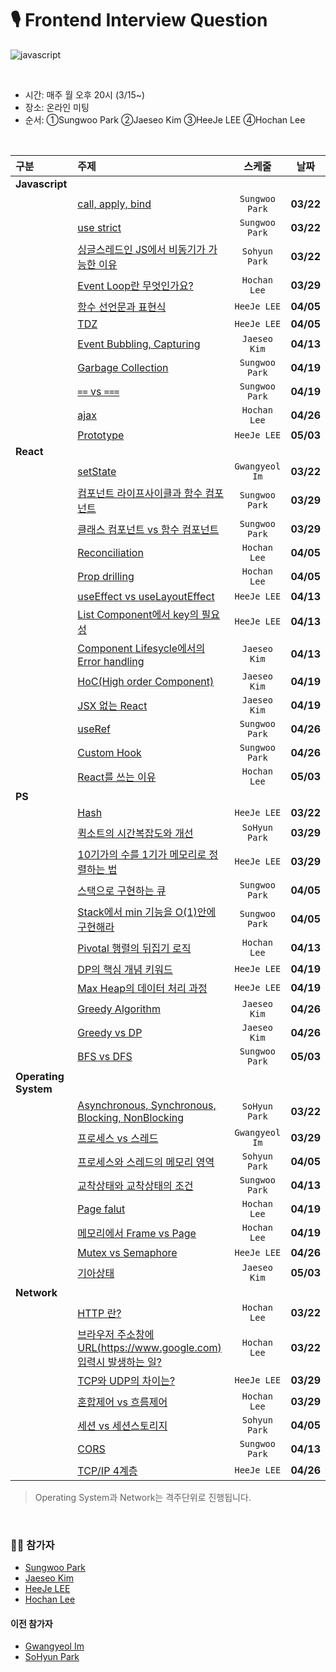 # 🎙 Frontend Interview Question
![javascript](https://img.shields.io/badge/Javascript-Interview-blue?logo=javascript)

<br>

- 시간: 매주 월 오후 20시 (3/15~)
- 장소: 온라인 미팅
- 순서: ①Sungwoo Park ②Jaeseo Kim ③HeeJe LEE ④Hochan Lee

<br>

| 구분 | 주제 | 스케줄 | 날짜 |
|:---|:---|:---:|:---:|
| __Javascript__ | | | |
| | [call, apply, bind](https://github.com/fe-interview-study/interview-question/issues/7) | `Sungwoo Park` | __03/22__ |
| | [use strict](https://github.com/fe-interview-study/interview-question/issues/18) | `Sungwoo Park` | __03/22__ |
| | [싱글스레드인 JS에서 비동기가 가능한 이유](https://github.com/fe-interview-study/interview-question/issues/7) | `Sohyun Park` | __03/22__ |
| | [Event Loop란 무엇인가요?](https://github.com/fe-interview-study/interview-question/issues/10) | `Hochan Lee` | __03/29__ |
| | [함수 선언문과 표현식](https://github.com/fe-interview-study/interview-question/issues/17) | `HeeJe LEE` | __04/05__ |
| | [TDZ](https://github.com/fe-interview-study/interview-question/issues/22) | `HeeJe LEE` | __04/05__ |
| | [Event Bubbling, Capturing](https://github.com/fe-interview-study/interview-question/issues/28) | `Jaeseo Kim` | __04/13__ |
| | [Garbage Collection](https://github.com/fe-interview-study/interview-question/issues/32) | `Sungwoo Park` | __04/19__ |
| | [`==` vs `===`](https://github.com/fe-interview-study/interview-question/issues/38) | `Sungwoo Park` | __04/19__ |
| | [ajax](https://github.com/fe-interview-study/interview-question/issues/39) | `Hochan Lee` | __04/26__ |
| | [Prototype](https://github.com/fe-interview-study/interview-question/issues/48) | `HeeJe LEE` | __05/03__ |
| __React__ | | | |
| | [setState](https://github.com/fe-interview-study/interview-question/issues/5) | `Gwangyeol Im` | __03/22__ |
| | [컴포넌트 라이프사이클과 함수 컴포넌트](https://github.com/fe-interview-study/interview-question/issues/13) | `Sungwoo Park` | __03/29__ |
| | [클래스 컴포넌트 vs 함수 컴포넌트](https://github.com/fe-interview-study/interview-question/issues/15) | `Sungwoo Park` | __03/29__ |
| | [Reconciliation](https://github.com/fe-interview-study/interview-question/issues/21) | `Hochan Lee` | __04/05__ |
| | [Prop drilling](https://github.com/fe-interview-study/interview-question/issues/23) | `Hochan Lee` | __04/05__ |
| | [useEffect vs useLayoutEffect](https://github.com/fe-interview-study/interview-question/issues/25) | `HeeJe LEE` | __04/13__ |
| | [List Component에서 key의 필요성](https://github.com/fe-interview-study/interview-question/issues/30) | `HeeJe LEE` | __04/13__ |
| | [Component Lifesycle에서의 Error handling](https://github.com/fe-interview-study/interview-question/issues/31) | `Jaeseo Kim` | __04/13__ |
| | [HoC(High order Component)](https://github.com/fe-interview-study/interview-question/issues/33) | `Jaeseo Kim` | __04/19__ |
| | [JSX 없는 React](https://github.com/fe-interview-study/interview-question/issues/37) | `Jaeseo Kim` | __04/19__ |
| | [useRef](https://github.com/fe-interview-study/interview-question/issues/40) | `Sungwoo Park` | __04/26__ |
| | [Custom Hook](https://github.com/fe-interview-study/interview-question/issues/52) | `Sungwoo Park` | __04/26__ |
| | [React를 쓰는 이유](https://github.com/fe-interview-study/interview-question/issues/51) | `Hochan Lee` | __05/03__ |
| __PS__ | | | |
| | [Hash](https://github.com/fe-interview-study/interview-question/issues/1) | `HeeJe LEE` | __03/22__ |
| | [퀵소트의 시간복잡도와 개선](https://github.com/fe-interview-study/interview-question/issues/12) | `SoHyun Park` | __03/29__ |
| | [10기가의 수를 1기가 메모리로 정렬하는 법](https://github.com/fe-interview-study/interview-question/issues/16) | `HeeJe LEE` | __03/29__ |
| | [스택으로 구현하는 큐](https://github.com/fe-interview-study/interview-question/issues/19) | `Sungwoo Park` | __04/05__ |
| | [Stack에서 min 기능을 O(1)안에 구현해라](https://github.com/fe-interview-study/interview-question/issues/27) | `Sungwoo Park` | __04/05__ |
| | [Pivotal 행렬의 뒤집기 로직](https://github.com/fe-interview-study/interview-question/issues/29) | `Hochan Lee` | __04/13__ |
| | [DP의 핵심 개념 키워드](https://github.com/fe-interview-study/interview-question/issues/35) | `HeeJe LEE` | __04/19__ |
| | [Max Heap의 데이터 처리 과정](https://github.com/fe-interview-study/interview-question/issues/44) | `HeeJe LEE` | __04/19__ |
| | [Greedy Algorithm](https://github.com/fe-interview-study/interview-question/issues/41) | `Jaeseo Kim` | __04/26__ |
| | [Greedy vs DP](https://github.com/fe-interview-study/interview-question/issues/46) | `Jaeseo Kim` | __04/26__ |
| | [BFS vs DFS](https://github.com/fe-interview-study/interview-question/issues/50) | `Sungwoo Park` | __05/03__ |
| __Operating System__ | | | |
| | [Asynchronous, Synchronous, Blocking, NonBlocking](https://github.com/fe-interview-study/interview-question/issues/6) | `SoHyun Park` | __03/22__ |
| | [프로세스 vs 스레드](https://github.com/fe-interview-study/interview-question/issues/11) | `Gwangyeol Im` | __03/29__ |
| | [프로세스와 스레드의 메모리 영역](https://github.com/fe-interview-study/interview-question/issues/20) | `Sohyun Park` | __04/05__ |
| | [교착상태와 교착상태의 조건](https://github.com/fe-interview-study/interview-question/issues/36) | `Sungwoo Park` | __04/13__ |
| | [Page falut](https://github.com/fe-interview-study/interview-question/issues/34) | `Hochan Lee` | __04/19__ |
| | [메모리에서 Frame vs Page](https://github.com/fe-interview-study/interview-question/issues/43) | `Hochan Lee` | __04/19__ |
| | [Mutex vs Semaphore](https://github.com/fe-interview-study/interview-question/issues/47) | `HeeJe LEE` | __04/26__ |
| | [기아상태](https://github.com/fe-interview-study/interview-question/issues/) | `Jaeseo Kim` | __05/03__ |
| __Network__ | | | |
| | [HTTP 란?](https://github.com/fe-interview-study/interview-question/issues/4) | `Hochan Lee` | __03/22__ |
| | [브라우저 주소창에 URL(https://www.google.com) 입력시 발생하는 일?](https://github.com/fe-interview-study/interview-question/issues/3) | `Hochan Lee` | __03/22__ |
| | [TCP와 UDP의 차이는?](https://github.com/fe-interview-study/interview-question/issues/9) | `HeeJe LEE` | __03/29__ |
| | [혼합제어 vs 흐름제어](https://github.com/fe-interview-study/interview-question/issues/14) | `Hochan Lee` | __03/29__ |
| | [세션 vs 세션스토리지](https://github.com/fe-interview-study/interview-question/issues/24) | `Sohyun Park` | __04/05__ |
| | [CORS](https://github.com/fe-interview-study/interview-question/issues/26) | `Sungwoo Park` | __04/13__ |
| | [TCP/IP 4계층](https://github.com/fe-interview-study/interview-question/issues/42) | `HeeJe LEE` | __04/26__ |

> Operating System과 Network는 격주단위로 진행됩니다.

<br>


### 👨‍💻 참가자
- [Sungwoo Park](https://github.com/cos18)
- [Jaeseo Kim](https://github.com/JaeSeoKim)
- [HeeJe LEE](https://github.com/holim0)
- [Hochan Lee](https://github.com/hochan222)

#### 이전 참가자
- [Gwangyeol Im](https://github.com/GwangYeol-Im)
- [SoHyun Park](https://github.com/pje1740)
